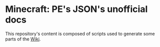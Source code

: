 # Minecraft: PE's JSON's unofficial docs
This repository's content is composed of scripts used to generate some parts of the [Wiki](https://github.com/HellPie/mcpe-json-docs/wiki).
